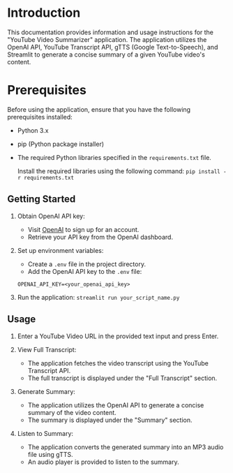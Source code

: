 # Introduction

This documentation provides information and usage instructions for the "YouTube Video Summarizer" application. The application utilizes the OpenAI API, YouTube Transcript API, gTTS (Google Text-to-Speech), and Streamlit to generate a concise summary of a given YouTube video's content.


#  Prerequisites

Before using the application, ensure that you have the following prerequisites installed:

-   Python 3.x
-   pip (Python package installer)
-   The required Python libraries specified in the `requirements.txt` file.

    Install the required libraries using the following command:
 `pip install -r requirements.txt
`


## Getting Started

1.  Obtain OpenAI API key:
    
    -   Visit [OpenAI](https://beta.openai.com/signup/) to sign up for an account.
    -   Retrieve your API key from the OpenAI dashboard.
2.  Set up environment variables:
    
    -   Create a `.env` file in the project directory.
    -   Add the OpenAI API key to the `.env` file:
        
       `OPENAI_API_KEY=<your_openai_api_key>` 
        
3.  Run the application:
      `streamlit run your_script_name.py`

## Usage

1.  Enter a YouTube Video URL in the provided text input and press Enter.
    
2.  View Full Transcript:
    
    -   The application fetches the video transcript using the YouTube Transcript API.
    -   The full transcript is displayed under the "Full Transcript" section.
3.  Generate Summary:
    
    -   The application utilizes the OpenAI API to generate a concise summary of the video content.
    -   The summary is displayed under the "Summary" section.
4.  Listen to Summary:
    
    -   The application converts the generated summary into an MP3 audio file using gTTS.
    -   An audio player is provided to listen to the summary.

```
